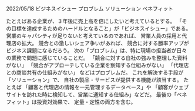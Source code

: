 2022/05/18
ビジネスイシュー
プロブレム
ソリューション
ベネフィット

たとえばある企業が、３年後に売上高を倍にしたいと考えているとする。
「その目標を達成するためのハードルとなること」が「ビジネスイシュー」である。
営業のキャパシティが足りないと考えているのであれば、
営業人員の採用と代理店の拡大。
競合との激しいシェア争いがあれば、
競合に対する勝率アップがビジネス課題になるだろう。 
次の「プロブレム」は、特に現場の担当者が日々の業務で問題に感じていることだ。
「競合に対する自社の強みを整理した資料がない」
「競合がアプローチしている企業を察知する仕組みがない」
「代理店との商談共有の仕組みがない」
などはプロブレムだ。
 これを解決する手段が「ソリューション」で、
自社の製品・サービスが提供する機能が該当する。
たとえば
「顧客と代理店の情報を一元管理するデータベース」や
「顧客がウェブサイトを訪れた時に検知して、営業に通知する仕組み」などだ。
 最後の「ベネフィット」は投資対効果で、
定量・定性の両方を含む。
